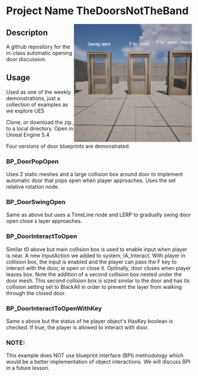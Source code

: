 # Project Name  TheDoorsNotTheBand

<img src="Saved/AutoScreenshot.png" width="320"  align="right" />

## Descripton

A github repository for the in-class automatic opening door discussion. 

## Usage
Used as one of the weekly demonstrations, just a collection of examples as we explore UE5

Clone, or download the zip, to a local directory. Open in Unreal Engine 5.4 

Four versions of door blueprints are demonstrated.

### BP_DoorPopOpen<br>
Uses 2 static meshes and a large collision box around door to implement automatic door that pops open when player approaches. Uses the set relative rotation node. 

### BP_DoorSwingOpen<br>
Same as above but uses a TimeLine node and LERP to gradually swing door open close s layer approaches.

### BP_DoorInteractToOpen<br>
Similar t0 above but main collision box is used to enable input when player is near. A new InputAction we added to system, IA_Interact. With player in collision box, the input is enabled and the player can pass the F key to interact with the door, ie open or close it. Optinally, door closes when player leaves box. Note the addition of a second collision box nested under the door mesh. This second collision box is sized similar to the door and has its collision setting set to BlackAll in order to prevent the layer from walking through the closed door.

### BP_DoorInteractToOpenWithKey<br>
Same s above but the status of he player object's HasKey boolean is checked. If true, the player is allowed to interact with door.

### NOTE:<br>
This example does NOT use blueprint interface (BPI) methodology which would be a better implementation of object interactions. We will discuss BPI in a future lesson.

